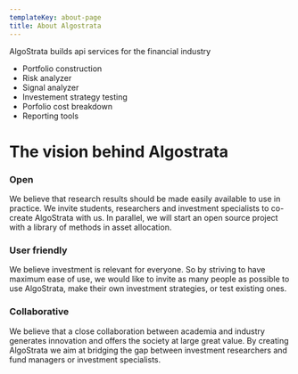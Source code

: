 ```yaml
---
templateKey: about-page
title: About Algostrata
---
```

AlgoStrata builds api services for the financial industry

* Portfolio construction
* Risk analyzer
* Signal analyzer
* Investement strategy testing
* Porfolio cost breakdown
* Reporting tools

# The vision behind Algostrata

### Open
We believe that research results should be made easily available to use in practice. We invite students, researchers and investment specialists to co-create AlgoStrata with us. In parallel, we will start an open source project with a library of methods in asset allocation.

### User friendly
We believe investment is relevant for everyone. So by striving to have maximum ease of use, we would like to invite as many people as possible to use AlgoStrata, make their own investment strategies, or test existing ones.  

### Collaborative
We believe that a close collaboration between academia and industry generates innovation and offers the society at large great value. By creating AlgoStrata we aim at bridging the gap between investment researchers and fund managers or investment specialists. 
